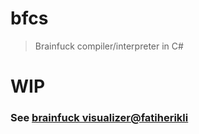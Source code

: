 # bfcs 

> Brainfuck compiler/interpreter in C#

# WIP


### See [brainfuck visualizer@fatiherikli](http://fatiherikli.github.io/brainfuck-visualizer)

